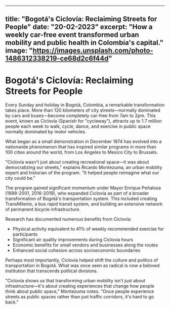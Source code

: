 
---
title: "Bogotá's Ciclovía: Reclaiming Streets for People"
date: "20-02-2023"
excerpt: "How a weekly car-free event transformed urban mobility and public health in Colombia's capital."
image: "https://images.unsplash.com/photo-1486312338219-ce68d2c6f44d"
---

# Bogotá's Ciclovía: Reclaiming Streets for People

Every Sunday and holiday in Bogotá, Colombia, a remarkable transformation takes place. More than 120 kilometers of city streets—normally dominated by cars and buses—become completely car-free from 7am to 2pm. This event, known as Ciclovía (Spanish for "cycleway"), attracts up to 1.7 million people each week to walk, cycle, dance, and exercise in public space normally dominated by motor vehicles.

What began as a small demonstration in December 1974 has evolved into a nationwide phenomenon that has inspired similar programs in more than 100 cities around the world, from Los Angeles to Mexico City to Brussels.

"Ciclovía wasn't just about creating recreational space—it was about democratizing our streets," explains Ricardo Montezuma, an urban mobility expert and historian of the program. "It helped people reimagine what our city could be."

The program gained significant momentum under Mayor Enrique Peñalosa (1998-2001, 2016-2019), who expanded Ciclovía as part of a broader transformation of Bogotá's transportation system. This included creating TransMilenio, a bus rapid transit system, and building an extensive network of permanent bicycle infrastructure.

Research has documented numerous benefits from Ciclovía:

- Physical activity equivalent to 41% of weekly recommended exercise for participants
- Significant air quality improvements during Ciclovía hours
- Economic benefits for small vendors and businesses along the routes
- Enhanced social cohesion across socioeconomic boundaries

Perhaps most importantly, Ciclovía helped shift the culture and politics of transportation in Bogotá. What was once seen as radical is now a beloved institution that transcends political divisions.

"Ciclovía shows us that transforming urban mobility isn't just about infrastructure—it's about creating experiences that change how people think about public space," Montezuma notes. "Once people experience streets as public spaces rather than just traffic corridors, it's hard to go back."
